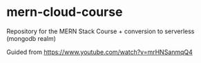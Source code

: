# mern-cloud-course

Repository for the MERN Stack Course + conversion to serverless (mongodb realm)

Guided from https://www.youtube.com/watch?v=mrHNSanmqQ4
